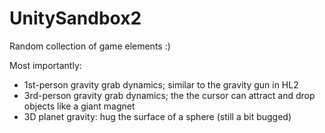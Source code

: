 # UnitySandbox2
Random collection of game elements :)


Most importantly:

* 1st-person gravity grab dynamics; similar to the gravity gun in HL2
* 3rd-person gravity grab dynamics; the the cursor can attract and drop objects like a giant magnet
* 3D planet gravity: hug the surface of a sphere (still a bit bugged)
